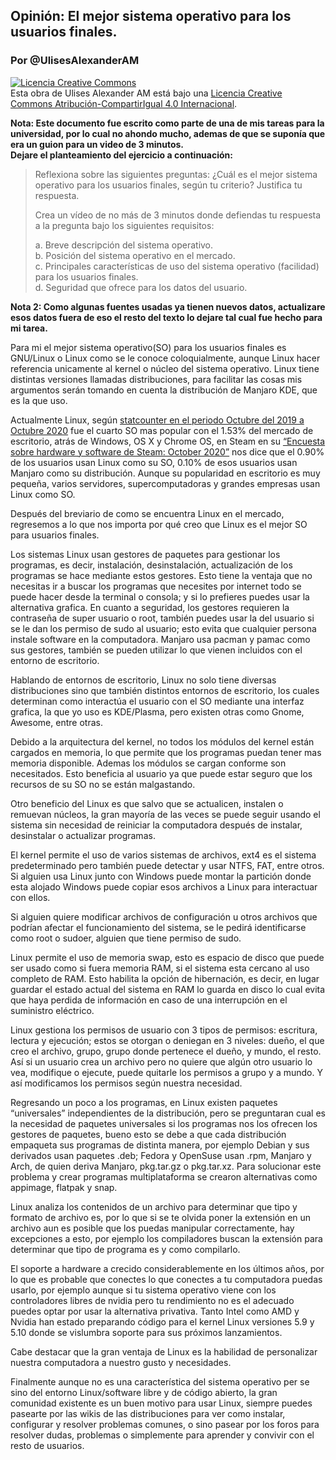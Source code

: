 

## Opinión: El mejor sistema operativo para los usuarios finales.
  
### Por @UlisesAlexanderAM 

<a rel="license" href="http://creativecommons.org/licenses/by-sa/4.0/"><img alt="Licencia Creative Commons" style="border-width:0" src="https://i.creativecommons.org/l/by-sa/4.0/88x31.png" /></a><br />Esta obra de <span xmlns:cc="http://creativecommons.org/ns#" property="cc:attributionName">Ulises Alexander AM</span> está bajo una <a rel="license" href="http://creativecommons.org/licenses/by-sa/4.0/">Licencia Creative Commons Atribución-CompartirIgual 4.0 Internacional</a>.

**Nota: Este documento fue escrito como parte de una de mis tareas para la universidad, por lo cual no ahondo mucho, ademas de que se suponía que era un guion para un video de 3 minutos.  
Dejare el planteamiento del ejercicio a continuación:**

>Reflexiona sobre las siguientes preguntas: ¿Cuál es el mejor sistema operativo para los usuarios finales, según tu criterio? Justifica tu respuesta. 
>
> Crea un vídeo de no más de 3 minutos donde defiendas tu respuesta a la pregunta bajo los siguientes requisitos: 
> 
> a. Breve descripción del sistema operativo.  
> b. Posición del sistema operativo en el mercado.  
> c. Principales características de uso del sistema operativo (facilidad) para los usuarios finales.  
> d. Seguridad que ofrece para los datos del usuario. 

**Nota 2: Como algunas fuentes usadas ya tienen nuevos datos, actualizare esos datos fuera de eso el resto del texto lo dejare tal cual fue hecho para mi tarea.**

Para mi el mejor sistema operativo(SO) para los usuarios finales es GNU/Linux o Linux como se le conoce coloquialmente, aunque Linux hacer referencia unicamente al kernel o núcleo del sistema operativo. Linux tiene distintas versiones llamadas distribuciones, para facilitar las cosas mis argumentos serán tomando en cuenta la distribución de Manjaro KDE, que es la que uso. 

Actualmente Linux, según [statcounter en el periodo Octubre del 2019 a Octubre 2020](https://web.archive.org/web/20201104160329/https://gs.statcounter.com/os-market-share/desktop/worldwide/) fue el cuarto SO mas popular con el 1.53% del mercado de escritorio, atrás de Windows, OS X y Chrome OS, en Steam en su [“Encuesta sobre hardware y software de Steam: October 2020”](https://web.archive.org/web/20201106185202/https://store.steampowered.com/hwsurvey/) nos dice que el 0.90% de los usuarios usan Linux como su SO,  0.10% de esos usuarios usan Manjaro como su distribución. Aunque su popularidad en escritorio es muy pequeña, varios servidores, supercomputadoras y grandes empresas usan Linux como SO.

Después del breviario de como se encuentra Linux en el mercado, regresemos a lo que nos importa por qué creo que Linux es el mejor SO para usuarios finales. 

Los sistemas Linux usan gestores de paquetes para gestionar los programas, es decir, instalación, desinstalación, actualización de los programas se hace mediante estos gestores. Esto tiene la ventaja que no necesitas ir a buscar los programas que necesites por internet todo se puede hacer desde la terminal o consola; y si lo prefieres puedes usar la alternativa grafica. En cuanto a seguridad, los gestores requieren la contraseña de super usuario o root, también puedes usar la del usuario si se le dan los permiso de sudo al usuario; esto evita que cualquier persona instale software en la computadora. Manjaro usa pacman y pamac como sus gestores, también se pueden utilizar lo que vienen incluidos con el entorno de escritorio. 

Hablando de entornos de escritorio, Linux no solo tiene diversas distribuciones sino que también distintos entornos de escritorio, los cuales determinan como interactúa el usuario con el SO mediante una interfaz grafica, la que yo uso es KDE/Plasma, pero existen otras como Gnome, Awesome, entre otras.

Debido a la arquitectura del kernel, no todos los módulos del kernel están cargados en memoria, lo que permite que los programas puedan tener mas memoria disponible. Ademas los módulos se cargan conforme son necesitados. Esto beneficia al usuario ya que puede estar seguro que los recursos de su SO no se están malgastando.

Otro beneficio del Linux es que salvo que se actualicen, instalen o remuevan núcleos, la gran mayoría de las veces se puede seguir usando el sistema sin necesidad de reiniciar la computadora después de instalar, desinstalar o actualizar programas.

El kernel permite el uso de varios sistemas de archivos, ext4 es el sistema predeterminado pero también puede detectar y usar NTFS, FAT, entre otros. Si alguien usa Linux junto con Windows puede montar la partición donde esta alojado Windows puede copiar esos archivos a Linux para interactuar con ellos.

Si alguien quiere modificar archivos de configuración u otros archivos que podrían afectar el funcionamiento del sistema, se le pedirá identificarse como root o sudoer, alguien que tiene permiso de sudo.

Linux permite el uso de memoria swap, esto es espacio de disco que puede ser usado como si fuera memoria RAM, si el sistema esta cercano al uso completo de RAM. Esto habilita la opción de hibernación, es decir, en lugar guardar el estado actual del sistema en RAM lo guarda en disco lo cual evita que haya perdida de información en caso de una interrupción en el suministro eléctrico.

Linux gestiona los permisos de usuario con 3 tipos de permisos: escritura, lectura y ejecución; estos se otorgan o deniegan en 3 niveles: dueño, el que creo el archivo, grupo, grupo donde pertenece el dueño, y mundo, el resto.  Así si un usuario crea un archivo pero no quiere que algún otro usuario lo vea, modifique o ejecute, puede quitarle los permisos a grupo y a mundo. Y así modificamos los permisos según nuestra necesidad.

Regresando un poco a los programas, en Linux existen paquetes “universales” independientes de la distribución, pero se preguntaran cual es la necesidad de paquetes universales si los programas nos los ofrecen los gestores de paquetes, bueno esto se debe a que cada distribución empaqueta sus programas de distinta manera, por ejemplo Debian y sus derivados usan paquetes .deb; Fedora y OpenSuse usan .rpm, Manjaro y Arch, de quien deriva Manjaro, pkg.tar.gz o  pkg.tar.xz. Para solucionar este problema y crear programas multiplataforma se crearon alternativas como appimage, flatpak y snap.

Linux analiza los contenidos de un archivo para determinar que tipo y formato de archivo es, por lo que si se te olvida poner la extensión en un archivo aun es posible que los puedas manipular correctamente, hay excepciones a esto, por ejemplo los compiladores buscan la extensión para determinar que tipo de programa es y como compilarlo.

El soporte a hardware a crecido considerablemente en los últimos años, por lo que es probable que conectes lo que conectes a tu computadora puedas usarlo, por ejemplo aunque si tu sistema operativo viene con los controladores libres de nvidia pero tu rendimiento no es el adecuado puedes optar por usar la alternativa privativa. Tanto Intel como AMD y Nvidia han estado preparando código para el kernel Linux versiones 5.9 y 5.10 donde se vislumbra soporte para sus próximos lanzamientos.

Cabe destacar que la gran ventaja de Linux es la habilidad de personalizar nuestra computadora a nuestro gusto y necesidades. 

Finalmente aunque no es una característica del sistema operativo per se sino del entorno Linux/software libre y de código abierto, la gran comunidad existente es un buen motivo para usar Linux, siempre puedes pasearte por las wikis de las distribuciones para ver como instalar, configurar y resolver problemas comunes, o sino pasear por los foros para resolver dudas, problemas o simplemente para aprender y convivir con el resto de usuarios.